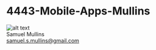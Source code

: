 # 4443-Mobile-Apps-Mullins
![alt text](https://i.imgur.com/A1pUrTA.jpg)  
Samuel Mullins  
samuel.s.mullins@gmail.com
